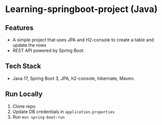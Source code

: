 # Learning-springboot-project (Java)

## Features
- A simple project that uses JPA and H2-console to create a table and update the rows
- REST API powered by Spring Boot.

## Tech Stack
- Java 17, Spring Boot 3, JPA, h2-console, hibernate, Maven.

## Run Locally
1. Clone repo
2. Update DB credentials in `application.properties`
3. Run `mvn spring-boot:run`
